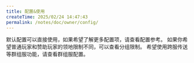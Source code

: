 ```yaml
---
title: 配置&使用
createTime: 2025/02/24 14:47:43
permalink: /notes/doc/owner/config/
---
```


<LinkCard title="配置参考" href="/notes/doc/owner/config-ref/overview/" icon="fluent-emoji-flat:bookmark-tabs">
    默认配置可以直接使用，如果希望了解更多配置项，请查看配置参考。
</LinkCard>

<LinkCard title="分组限制" href="/notes/doc/owner/other/multi-limitations/" icon="fluent-emoji-flat:bar-chart">
    如果你希望普通玩家和赞助玩家的领地限制不同，可以查看分组限制。
</LinkCard>

<LinkCard title="群组服" href="/notes/doc/owner/other/multi-server/" icon="emojione-v1:three-networked-computers">
    希望使用跨服传送等群组服功能，请查看群组服配置。
</LinkCard>